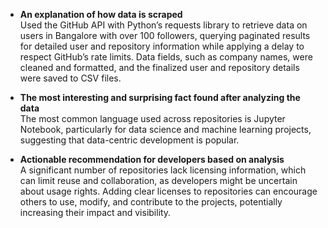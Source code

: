 - **An explanation of how data is scraped**  
  Used the GitHub API with Python’s requests library to retrieve data on users in Bangalore with over 100 followers, querying paginated results for detailed user and repository information while applying a delay to respect GitHub’s rate limits. Data fields, such as company names, were cleaned and formatted, and the finalized user and repository details were saved to CSV files.

- **The most interesting and surprising fact found after analyzing the data**  
  The most common language used across repositories is Jupyter Notebook, particularly for data science and machine learning projects, suggesting that data-centric development is popular.

- **Actionable recommendation for developers based on analysis**  
  A significant number of repositories lack licensing information, which can limit reuse and collaboration, as developers might be uncertain about usage rights. Adding clear licenses to repositories can encourage others to use, modify, and contribute to the projects, potentially increasing their impact and visibility.
